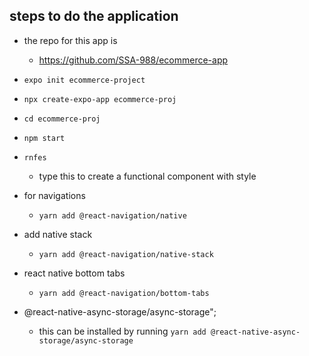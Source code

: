 ## steps  to do the application

- the repo for this app is 
    - https://github.com/SSA-988/ecommerce-app

- `expo init ecommerce-project`

- `npx create-expo-app ecommerce-proj`
- `cd ecommerce-proj`
- `npm start`

- `rnfes`
    - type this to create a functional component with style

- for navigations
    - `yarn add @react-navigation/native`
- add native stack
    - `yarn add @react-navigation/native-stack`

-  react  native bottom tabs
    - `yarn add @react-navigation/bottom-tabs` 

- @react-native-async-storage/async-storage";
    - this can be  installed by running ``yarn add @react-native-async-storage/async-storage``
    